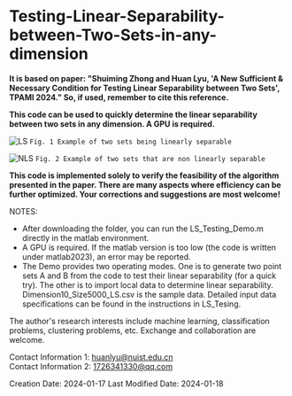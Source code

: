 # Testing-Linear-Separability-between-Two-Sets-in-any-dimension

**It is based on paper: "Shuiming Zhong and Huan Lyu, 'A New Sufficient & Necessary Condition for Testing Linear Separability between Two Sets', TPAMI 2024."
So, if used, remember to cite this reference.**

**This code can be used to quickly determine the linear separability between two sets in any dimension. A GPU is required.**

![LS](https://github.com/lhfbest/Determine-the-linear-separability-between-two-sets-in-any-dimension/assets/47107649/94f2e066-707a-407a-b306-10617608b1ed)
`Fig. 1 Example of two sets being linearly separable`

![NLS](https://github.com/lhfbest/Determine-the-linear-separability-between-two-sets-in-any-dimension/assets/47107649/af9e4a1f-f0e7-4637-9538-c42a12690d5d)
`Fig. 2 Example of two sets that are non linearly separable`

**This code is implemented solely to verify the feasibility of the algorithm presented in the paper. 
There are many aspects where efficiency can be further optimized. Your corrections and suggestions are most welcome!**

NOTES:
  - After downloading the folder, you can run the LS_Testing_Demo.m directly in the matlab environment. 
  - A GPU is required. If the matlab version is too low (the code is written under matlab2023), an error may be reported.
  - The Demo provides two operating modes. One is to generate two point sets A and B from the code to test their linear separability (for a quick try). The other is to import local data to determine linear separability. Dimension10_Size5000_LS.csv is the sample data. Detailed input data specifications can be found in the instructions in LS_Tesing.


The author's research interests include machine learning, classification problems, clustering problems, etc. Exchange and collaboration are welcome.

Contact Information 1: huanlyu@nuist.edu.cn    
Contact Information 2: 1726341330@qq.com

Creation Date: 2024-01-17
Last Modified Date: 2024-01-18






